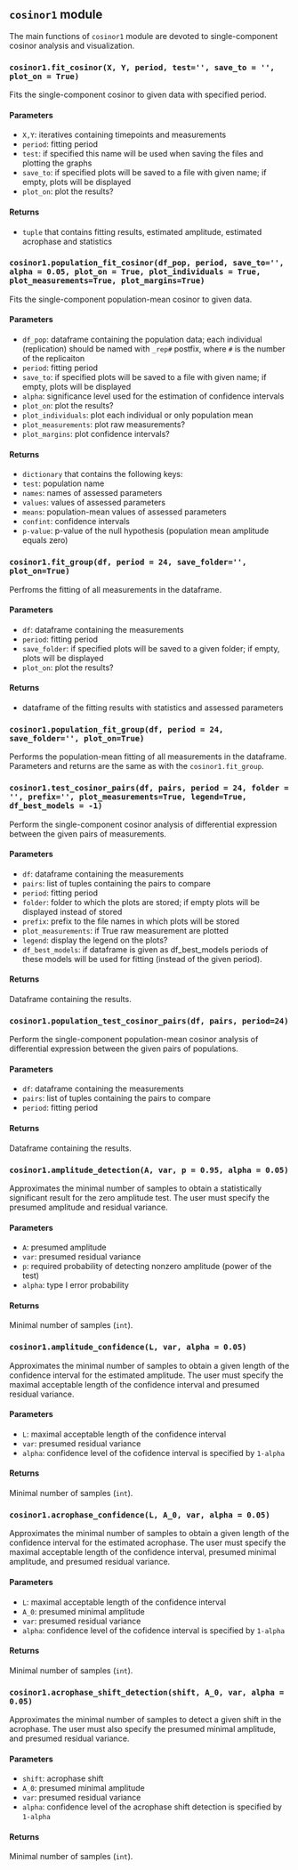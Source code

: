 ## `cosinor1` module
The main functions of `cosinor1` module are devoted to single-component cosinor analysis and visualization.

### `cosinor1.fit_cosinor(X, Y, period, test='', save_to = '', plot_on = True)`
Fits the single-component cosinor to given data with specified period.
#### Parameters
* `X,Y`: iteratives containing timepoints and measurements
* `period`: fitting period
* `test`: if specified this name will be used when saving the files and plotting the graphs
* `save_to`: if specified plots will be saved to a file with given name; if empty, plots will be displayed
* `plot_on`: plot the results?
#### Returns
* `tuple` that contains fitting results, estimated amplitude, estimated acrophase and statistics



### `cosinor1.population_fit_cosinor(df_pop, period, save_to='', alpha = 0.05, plot_on = True, plot_individuals = True, plot_measurements=True, plot_margins=True)`
Fits the single-component population-mean cosinor to given data.
#### Parameters
* `df_pop`: dataframe containing the population data; each individual (replication) should be named with `_rep#` postfix, where `#` is the number of the replicaiton
* `period`: fitting period
* `save_to`: if specified plots will be saved to a file with given name; if empty, plots will be displayed
* `alpha`: significance level used for the estimation of confidence intervals
* `plot_on`: plot the results?
* `plot_individuals`: plot each individual or only population mean
* `plot_measurements`: plot raw measurements?
* `plot_margins`: plot confidence intervals?
#### Returns
* `dictionary` that contains the following keys:
 * `test`: population name
 * `names`: names of assessed parameters
 * `values`: values of assessed parameters
 * `means`: population-mean values of assessed parameters
 * `confint`: confidence intervals
 * `p-value`: p-value of the null hypothesis (population mean amplitude equals zero)

### `cosinor1.fit_group(df, period = 24, save_folder='', plot_on=True)`
Perfroms the fitting of all measurements in the dataframe.
#### Parameters
* `df`: dataframe containing the measurements
* `period`: fitting period
* `save_folder`: if specified plots will be saved to a given folder; if empty, plots will be displayed
* `plot_on`: plot the results?
#### Returns
* dataframe of the fitting results with statistics and assessed parameters

### `cosinor1.population_fit_group(df, period = 24, save_folder='', plot_on=True)`
Performs the population-mean fitting of all measurements in the dataframe. Parameters and returns are the same as with the  `cosinor1.fit_group`.

### `cosinor1.test_cosinor_pairs(df, pairs, period = 24, folder = '', prefix='', plot_measurements=True, legend=True, df_best_models = -1)`
Perform the single-component cosinor analysis of differential expression between the given pairs of measurements.
#### Parameters
* `df`: dataframe containing the measurements
* `pairs`: list of tuples containing the pairs to compare
* `period`: fitting period
* `folder`: folder to which the plots are stored; if empty plots will be displayed instead of stored
* `prefix`: prefix to the file names in which plots will be stored 
* `plot_measurements`: if True raw measurement are plotted
* `legend`: display the legend on the plots?
* `df_best_models`: if dataframe is given as df_best_models periods of these models will be used for fitting (instead of the given period).
#### Returns
Dataframe containing the results.

### `cosinor1.population_test_cosinor_pairs(df, pairs, period=24)`
Perform the single-component population-mean cosinor analysis of differential expression between the given pairs of populations.
#### Parameters
* `df`: dataframe containing the measurements
* `pairs`: list of tuples containing the pairs to compare
* `period`: fitting period
#### Returns
Dataframe containing the results.

### `cosinor1.amplitude_detection(A, var, p = 0.95, alpha = 0.05)`
Approximates the minimal number of samples to obtain a statistically significant result for the zero amplitude test. The user must specify the presumed amplitude and residual variance.
#### Parameters
* `A`: presumed amplitude
* `var`: presumed residual variance
* `p`: required probability of detecting nonzero amplitude (power of the test)
* `alpha`: type I error probability 
#### Returns
Minimal number of samples (`int`).

### `cosinor1.amplitude_confidence(L, var, alpha = 0.05)`
Approximates the minimal number of samples to obtain a given length of the confidence interval for the estimated amplitude. The user must specify the maximal acceptable length of the confidence interval and presumed residual variance.
#### Parameters
* `L`: maximal acceptable length of the confidence interval
* `var`: presumed residual variance
* `alpha`: confidence level of the cofidence interval is specified by `1-alpha`
#### Returns
Minimal number of samples (`int`).

### `cosinor1.acrophase_confidence(L, A_0, var, alpha = 0.05)`
Approximates the minimal number of samples to obtain a given length of the confidence interval for the estimated acrophase. The user must specify the maximal acceptable length of the confidence interval, presumed minimal amplitude, and presumed residual variance.
#### Parameters
* `L`: maximal acceptable length of the confidence interval
* `A_0`: presumed minimal amplitude
* `var`: presumed residual variance
* `alpha`: confidence level of the cofidence interval is specified by `1-alpha`
#### Returns
Minimal number of samples (`int`).

### `cosinor1.acrophase_shift_detection(shift, A_0, var, alpha = 0.05)`
Approximates the minimal number of samples to detect a given shift in the acrophase. The user must also specify the presumed minimal amplitude, and presumed residual variance.
#### Parameters
* `shift`: acrophase shift
* `A_0`: presumed minimal amplitude
* `var`: presumed residual variance
* `alpha`: confidence level of the acrophase shift detection is specified by `1-alpha`
#### Returns
Minimal number of samples (`int`).


